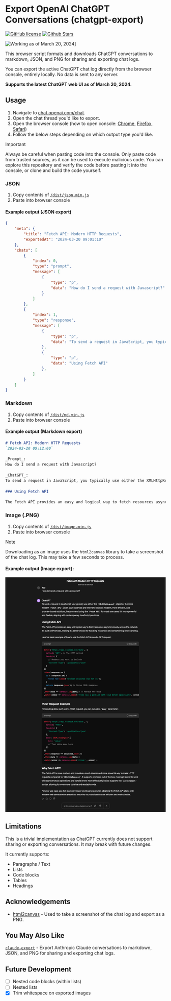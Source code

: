 # Export OpenAI ChatGPT Conversations (chatgpt-export)

[![GitHub license](https://img.shields.io/github/license/ryanschiang/chatgpt-export)](
    ./LICENSE
)
[![Github Stars](https://img.shields.io/github/stars/ryanschiang/chatgpt-export?style=social)](
    https://github.com/ryanschiang/chatgpt-export/stargazers
)

![Working as of March 20, 2024](https://img.shields.io/badge/working%20as%20of-%20march%2020,%202024-forestgreen)]

This browser script formats and downloads ChatGPT conversations to markdown, JSON, and PNG for sharing and exporting chat logs.

You can export the active ChatGPT chat log directly from the browser console, entirely locally. No data is sent to any server.

**Supports the latest ChatGPT web UI as of March 20, 2024.**

## Usage

 1. Navigate to [chat.openai.com/chat](https://chat.openai.com/chat).
 2. Open the chat thread you'd like to export.
 3. Open the browser console (how to open console: [Chrome](https://developer.chrome.com/docs/devtools/open), [Firefox](https://firefox-source-docs.mozilla.org/devtools-user/), [Safari](https://developer.apple.com/library/archive/documentation/NetworkingInternetWeb/Conceptual/Web_Inspector_Tutorial/EnableWebInspector/EnableWebInspector.html))
 4. Follow the below steps depending on which output type you'd like.

 > [!IMPORTANT]  
> Always be careful when pasting code into the console. Only paste code from trusted sources, as it can be used to execute malicious code.
> You can explore this repository and verify the code before pasting it into the console, or clone and build the code yourself.

### JSON

1. Copy contents of [`/dist/json.min.js`](./dist/json.min.js)
2. Paste into browser console

#### Example output (JSON export)

```json
{
    "meta": {
        "title": "Fetch API: Modern HTTP Requests",
        "exportedAt": "2024-03-20 09:01:10"
    },
    "chats": [
        {
            "index": 0,
            "type": "prompt",
            "message": [
                {
                    "type": "p",
                    "data": "How do I send a request with Javascript?"
                }
            ]
        },
        {
            "index": 1,
            "type": "response",
            "message": [
                {
                    "type": "p",
                    "data": "To send a request in JavaScript, you typically use either the XMLHttpRequest object or the more modern Fetch API. Given your expertise and the trend towards modern, more efficient, and promise-based solutions, I recommend using the Fetch API for most use cases. It's more powerful and flexible, aligning with contemporary JavaScript practices."
                },
                {
                    "type": "p",
                    "data": "Using Fetch API"
                },
            ]
        }
    ]
}
```

### Markdown

1. Copy contents of [`/dist/md.min.js`](./dist/md.min.js)
2. Paste into browser console

#### Example output (Markdown export)

````markdown
# Fetch API: Modern HTTP Requests
`2024-03-20 09:12:00`

_Prompt_: 
How do I send a request with Javascript?

_ChatGPT_:
To send a request in JavaScript, you typically use either the XMLHttpRequest object or the more modern Fetch API. Given your expertise and the trend towards modern, more efficient, and promise-based solutions, I recommend using the Fetch API for most use cases. It's more powerful and flexible, aligning with contemporary JavaScript practices.

### Using Fetch API

The Fetch API provides an easy and logical way to fetch resources asynchronously across the network. It's built on Promises, making it a better choice for handling responses and streamlining error handling.
````

### Image (.PNG)

1. Copy contents of [`/dist/image.min.js`](./dist/image.min.js)
2. Paste into browser console

> [!NOTE]  
> Downloading as an image uses the `html2canvas` library to take a screenshot of the chat log. This may take a few seconds to process.

#### Example output (Image export):
![alt text](./public/chatgpt-export-example.png "chatgpt-export Example Output")

## Limitations

This is a trivial implementation as ChatGPT currently does not support sharing or exporting conversations. It may break with future changes.

It currently supports:
- Paragraphs / Text
- Lists
- Code blocks
- Tables
- Headings

## Acknowledgements

- [html2canvas](https://github.com/niklasvh/html2canvas) - Used to take a screenshot of the chat log and export as a PNG.

## You May Also Like

[`claude-export`](https://github.com/ryanschiang/claude-export) - Export Anthropic Claude conversations to markdown, JSON, and PNG for sharing and exporting chat logs.

## Future Development

- [ ] Nested code blocks (within lists)
- [ ] Nested lists
- [x] Trim whitespace on exported images